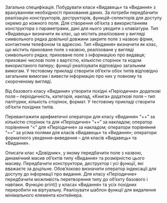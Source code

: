 Загальна специфікація. Побудувати класи «Видавець» та «Видання» з врахуванням необхідності приховання даних. За потреби передбачити реалізацію конструкторів, деструкторів,  функцій-селекторів для доступу окремо до кожного поля. Для створення об’єкта з використанням конструктора з параметрами, дані для нього уводити з клавіатури. Тип «Видавець» визначити як клас, що містить реалізоване у вигляді символьного рядка довільної довжини закрите поле з назвою фірми, контактним телефоном та адресою. Тип «Видання» визначити як клас, що містить приховане поле з назвою, реалізоване у вигляді символьного рядка; приховане поле з інформацією про видавця; приховані числові поля з вартістю, кількістю сторінок та кодом використаного паперу; функції реалізувати відповідно загальним вимогам. У тестовому прикладі створити об’єкти обох типів відповідно загальним вимогам і вивести інформацію про них у повному та скороченому вигляді.

Від базового класу «Видання» утворити похідні «Періодичне» додаткові поля – періодичність, категорія, наклад, «Книга» додаткові поля – тип палітурки, кількість сторінок, формат. У тестовому прикладі створити об’єкти похідних типів.

Перевантажити  арифметичні оператори для класу «Видання» “++” за кількістю сторінок та для «Періодичне» “+=” за накладом; оператор порівняння “<” для «Періодичне» за накладом; оператори порівняння “==” за усіма полями для класів «Видавець» та «Видання»; оператори форматного уведення-виведення – для класів «Видавець» та «Видання».

Описати клас «Довідник», у якому передбачити поле з назвою, динамічний масив об’єктів типу «Видання» та розмірністю цього масиву. Передбачити конструктори, деструктор і усі функції, які вважаєте за доцільне. Обов’язково визначити оператор індексації для доступу до інформації про видання. Для класу «Періодичне» передбачити можливість перетворення типу до об’єкту базового і навпаки. Функцію print() у класах «Видання» та усіх похідних переробити на віртуальну. Реалізувати шаблон функції для видалення мінімального елемента контейнера.
